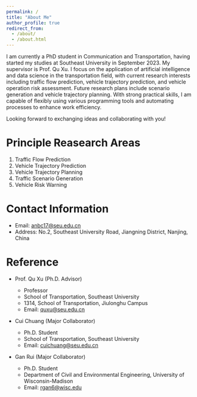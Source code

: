 ```yaml
---
permalink: /
title: "About Me"
author_profile: true
redirect_from: 
  - /about/
  - /about.html
---
```


I am currently a PhD student in Communication and Transportation, having started my studies at Southeast University in September 2023. My supervisor is Prof. Qu Xu. I focus on the application of artificial intelligence and data science in the transportation field, with current research interests including traffic flow prediction, vehicle trajectory prediction, and vehicle operation risk assessment. Future research plans include scenario generation and vehicle trajectory planning. With strong practical skills, I am capable of flexibly using various programming tools and automating processes to enhance work efficiency.

Looking forward to exchanging ideas and collaborating with you!

Principle Reasearch Areas
======
1. Traffic Flow Prediction
2. Vehicle Trajectory Prediction
3. Vehicle Trajectory Planning
4. Traffic Scenario Generation
5. Vehicle Risk Warning

Contact Information
======
- Email: anbc17@seu.edu.cn
- Address: No.2, Southeast University Road, Jiangning District, Nanjing, China

Reference
======
* Prof. Qu Xu (Ph.D. Advisor)
  * Professor
  * School of Transportation, Southeast University
  * 1314, School of Transportation, Jiulonghu Campus
  * Email: quxu@seu.edu.cn

* Cui Chuang (Major Collaborator)
  * Ph.D. Student
  * School of Transportation, Southeast University
  * Email: cuichuang@seu.edu.cn

* Gan Rui (Major Collaborator)
  * Ph.D. Student
  * Department of Civil and Environmental Engineering, University of Wisconsin-Madison
  * Email: rgan6@wisc.edu

